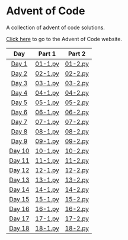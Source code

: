 # Advent of Code

A collection of advent of code solutions.

<a href="https://adventofcode.com/">Click here</a> to go to the Advent of Code website.

|                      Day                       |         Part 1          |         Part 2          |
| :--------------------------------------------: | :---------------------: | :---------------------: |
|  [Day 1](https://adventofcode.com/2023/day/1)  | [01-1.py](2023/01-1.py) | [01-2.py](2023/01-2.py) |
|  [Day 2](https://adventofcode.com/2023/day/2)  | [02-1.py](2023/02-1.py) | [02-2.py](2023/02-2.py) |
|  [Day 3](https://adventofcode.com/2023/day/3)  | [03-1.py](2023/03-1.py) | [03-2.py](2023/03-2.py) |
|  [Day 4](https://adventofcode.com/2023/day/4)  | [04-1.py](2023/04-1.py) | [04-2.py](2023/04-2.py) |
|  [Day 5](https://adventofcode.com/2023/day/5)  | [05-1.py](2023/05-1.py) | [05-2.py](2023/05-2.py) |
|  [Day 6](https://adventofcode.com/2023/day/6)  | [06-1.py](2023/06-1.py) | [06-2.py](2023/06-2.py) |
|  [Day 7](https://adventofcode.com/2023/day/7)  | [07-1.py](2023/07-1.py) | [07-2.py](2023/07-2.py) |
|  [Day 8](https://adventofcode.com/2023/day/8)  | [08-1.py](2023/08-1.py) | [08-2.py](2023/08-2.py) |
|  [Day 9](https://adventofcode.com/2023/day/9)  | [09-1.py](2023/09-1.py) | [09-2.py](2023/09-2.py) |
| [Day 10](https://adventofcode.com/2023/day/10) | [10-1.py](2023/10-1.py) | [10-2.py](2023/10-2.py) |
| [Day 11](https://adventofcode.com/2023/day/11) | [11-1.py](2023/11-1.py) | [11-2.py](2023/11-2.py) |
| [Day 12](https://adventofcode.com/2023/day/12) | [12-1.py](2023/12-1.py) | [12-2.py](2023/12-2.py) |
| [Day 13](https://adventofcode.com/2023/day/13) | [13-1.py](2023/13-1.py) | [13-2.py](2023/13-2.py) |
| [Day 14](https://adventofcode.com/2023/day/14) | [14-1.py](2023/14-1.py) | [14-2.py](2023/14-2.py) |
| [Day 15](https://adventofcode.com/2023/day/15) | [15-1.py](2023/15-1.py) | [15-2.py](2023/15-2.py) |
| [Day 16](https://adventofcode.com/2023/day/16) | [16-1.py](2023/16-1.py) | [16-2.py](2023/16-2.py) |
| [Day 17](https://adventofcode.com/2023/day/17) | [17-1.py](2023/17-1.py) | [17-2.py](2023/17-2.py) |
| [Day 18](https://adventofcode.com/2023/day/18) | [18-1.py](2023/18-1.py) | [18-2.py](2023/18-2.py) |
